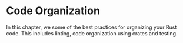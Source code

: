 # Code Organization

In this chapter, we some of the best practices for organizing your Rust code.
This includes linting, code organization using crates and testing.
